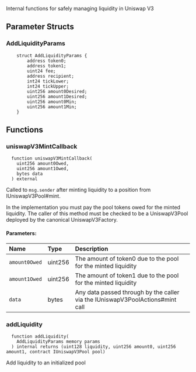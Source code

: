 Internal functions for safely managing liquidity in Uniswap V3

## Parameter Structs

### AddLiquidityParams

```solidity
    struct AddLiquidityParams {
        address token0;
        address token1;
        uint24 fee;
        address recipient;
        int24 tickLower;
        int24 tickUpper;
        uint256 amount0Desired;
        uint256 amount1Desired;
        uint256 amount0Min;
        uint256 amount1Min;
    }
```

## Functions

### uniswapV3MintCallback

```solidity
  function uniswapV3MintCallback(
    uint256 amount0Owed,
    uint256 amount1Owed,
    bytes data
  ) external
```

Called to `msg.sender` after minting liquidity to a position from IUniswapV3Pool#mint.

In the implementation you must pay the pool tokens owed for the minted liquidity.
The caller of this method must be checked to be a UniswapV3Pool deployed by the canonical UniswapV3Factory.

#### Parameters:

| Name          | Type    | Description                                                                   |
| :------------ | :------ | :---------------------------------------------------------------------------- |
| `amount0Owed` | uint256 | The amount of token0 due to the pool for the minted liquidity                 |
| `amount1Owed` | uint256 | The amount of token1 due to the pool for the minted liquidity                 |
| `data`        | bytes   | Any data passed through by the caller via the IUniswapV3PoolActions#mint call |

### addLiquidity

```solidity
  function addLiquidity(
    AddLiquidityParams memory params
  ) internal returns (uint128 liquidity, uint256 amount0, uint256 amount1, contract IUniswapV3Pool pool)
```

Add liquidity to an initialized pool
